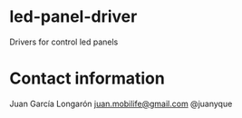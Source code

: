 led-panel-driver
================

Drivers for control led panels


Contact information
===================
Juan García Longarón
juan.mobilife@gmail.com
@juanyque

